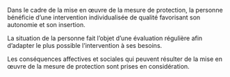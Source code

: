 Dans le cadre de la mise en œuvre de la mesure de protection, la personne bénéficie d’une intervention individualisée de qualité favorisant son autonomie et son insertion.
<br/>

La situation de la personne fait l’objet d’une évaluation régulière afin d’adapter le plus possible l’intervention à ses besoins.
<br/>

Les conséquences affectives et sociales qui peuvent résulter de la mise en œuvre de la mesure de protection sont prises en considération.

